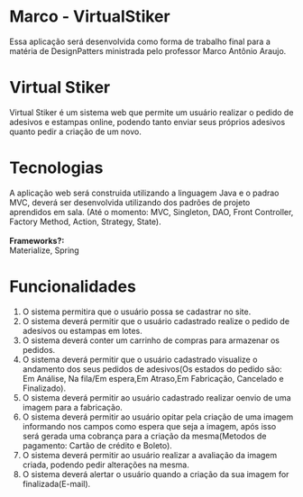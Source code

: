 # Marco - VirtualStiker
Essa aplicação será desenvolvida como forma de trabalho final para a matéria de DesignPatters ministrada pelo professor Marco Antônio Araujo.

# Virtual Stiker
Virtual Stiker é um sistema web que permite um usuário realizar o pedido de adesivos e estampas online, podendo tanto enviar seus próprios adesivos quanto pedir a criação de um novo.

# Tecnologias
A aplicação web será construida utilizando a linguagem Java e o padrao MVC, deverá ser desenvolvida utilizando dos padrões de projeto aprendidos em sala.
(Até o momento: MVC, Singleton, DAO, Front Controller, Factory Method, Action, Strategy, State).
<br />
<br />
<b>Frameworks?:</b><br />
   Materialize, Spring
   
# Funcionalidades
  1. O sistema permitira que o usuário possa se cadastrar no site.
  2. O sistema deverá permitir que o usuário cadastrado realize o pedido de adesivos ou estampas em lotes.
  3. O sistema deverá conter um carrinho de compras para armazenar os pedidos.
  4. O sistema deverá permitir que o usuário cadastrado visualize o andamento dos seus pedidos de adesivos(Os estados do pedido são: Em Análise, Na fila/Em espera,Em  Atraso,Em Fabricação, Cancelado e Finalizado).
  5. O sistema deverá permitir ao usuário cadastrado realizar oenvio de uma imagem para a fabricação.
  6. O sistema deverá permitir ao usuário opitar pela criação de uma imagem informando nos campos como espera que seja a imagem, após isso será gerada uma cobrança para a criação da mesma(Metodos de pagamento: Cartão de crédito e Boleto). 
  7. O sistema deverá permitir ao usuário realizar a avaliação da imagem criada, podendo pedir alterações na mesma.
  8. O sistema deverá alertar o usuário quando a criação da sua imagem for finalizada(E-mail).
